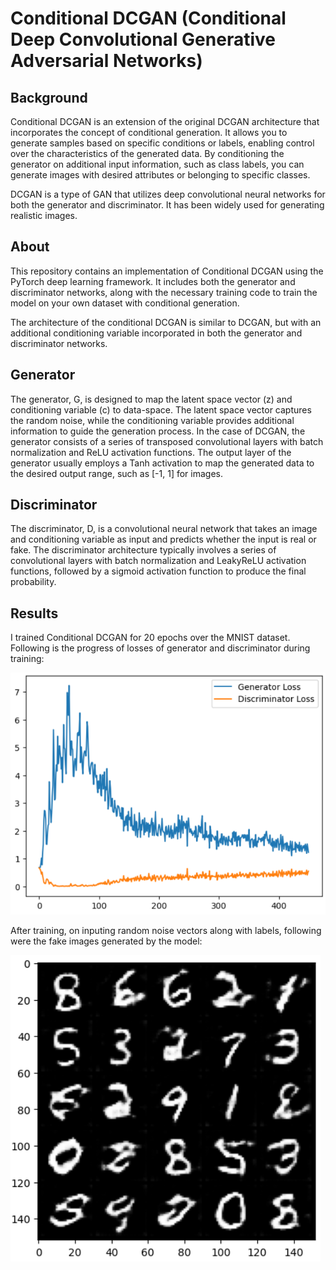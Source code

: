 # Conditional DCGAN (Conditional Deep Convolutional Generative Adversarial Networks)
## Background

Conditional DCGAN is an extension of the original DCGAN architecture that incorporates the concept of conditional generation. It allows you to generate samples based on specific conditions or labels, enabling control over the characteristics of the generated data. By conditioning the generator on additional input information, such as class labels, you can generate images with desired attributes or belonging to specific classes.

DCGAN is a type of GAN that utilizes deep convolutional neural networks for both the generator and discriminator. It has been widely used for generating realistic images.
## About

This repository contains an implementation of Conditional DCGAN using the PyTorch deep learning framework. It includes both the generator and discriminator networks, along with the necessary training code to train the model on your own dataset with conditional generation.

The architecture of the conditional DCGAN is similar to DCGAN, but with an additional conditioning variable incorporated in both the generator and discriminator networks.
## Generator

The generator, G, is designed to map the latent space vector (z) and conditioning variable (c) to data-space. The latent space vector captures the random noise, while the conditioning variable provides additional information to guide the generation process. In the case of DCGAN, the generator consists of a series of transposed convolutional layers with batch normalization and ReLU activation functions. The output layer of the generator usually employs a Tanh activation to map the generated data to the desired output range, such as [-1, 1] for images.

## Discriminator

The discriminator, D, is a convolutional neural network that takes an image and conditioning variable as input and predicts whether the input is real or fake. The discriminator architecture typically involves a series of convolutional layers with batch normalization and LeakyReLU activation functions, followed by a sigmoid activation function to produce the final probability.

## Results

I trained Conditional DCGAN for 20 epochs over the MNIST dataset. Following is the progress of losses of generator and discriminator during training:

![Losses during Training](losses.png)

After training, on inputing random noise vectors along with labels, following were the fake images generated by the model: 

![Results](generated_numbers.png)
